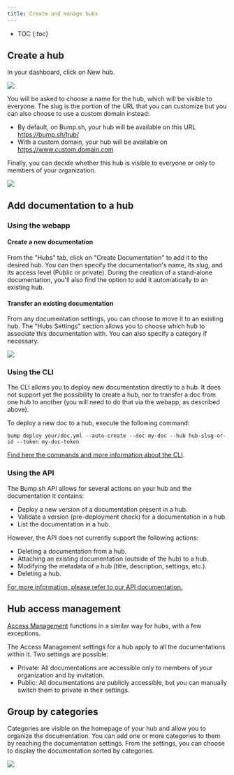 ```yaml
---
title: Create and manage hubs
---
```


- TOC
{:toc}

## Create a hub

In your dashboard, click on New hub.

![](/images/help/new-hub.png)

You will be asked to choose a name for the hub, which will be visible to everyone. The slug is the portion of the URL that you can customize but you can also choose to use a custom domain instead:
- By default, on Bump.sh, your hub will be available on this URL https://bump.sh/hub/<your-own-slug>
- With a custom domain, your hub will be available on https://www.custom.domain.com

Finally, you can decide whether this hub is visible to everyone or only to members of your organization.

![](/images/help/hub-creation.png)

## Add documentation to a hub

### Using the webapp

#### Create a new documentation

From the "Hubs" tab, click on "Create Documentation" to add it to the desired hub. You can then specify the documentation's name, its slug, and its access level (Public or private).
During the creation of a stand-alone documentation, you'll also find the option to add it automatically to an existing hub.

#### Transfer an existing documentation

From any documentation settings, you can choose to move it to an existing hub. The "Hubs Settings" section allows you to choose which hub to associate this documentation with. You can also specify a category if necessary.

![](/images/help/move-standalone-doc.png)

### Using the CLI

The CLI allows you to deploy new documentation directly to a hub. It does not support yet the possibility to create a hub, nor to transfer a doc from one hub to another (you will need to do that via the webapp, as described above).

To deploy a new doc to a hub, execute the following command:

``bump deploy your/doc.yml --auto-create --doc my-doc --hub hub-slug-or-id --token my-doc-token``

[Find here the commands and more information about the CLI](/help/continuous-integration/cli/).

### Using the API

The Bump.sh API allows for several actions on your hub and the documentation it contains:

- Deploy a new version of a documentation present in a hub.
- Validate a version (pre-deployment check) for a documentation in a hub.
- List the documentation in a hub.

However, the API does not currently support the following actions:

- Deleting a documentation from a hub.
- Attaching an existing documentation (outside of the hub) to a hub.
- Modifying the metadata of a hub (title, description, settings, etc.).
- Deleting a hub.

[For more information, please refer to our API documentation.](https://developers.bump.sh/)

## Hub access management

[Access Management](/help/publish-documentation/documentation-access-management) functions in a similar way for hubs, with a few exceptions.

The Access Management settings for a hub apply to all the documentations within it.
Two settings are possible:

- Private: All documentations are accessible only to members of your organization and by invitation.
- Public: All documentations are publicly accessible, but you can manually switch them to private in their settings.

## Group by categories

Categories are visible on the homepage of your hub and allow you to organize the documentation. You can add one or more categories to them by reaching the documentation settings.
From the settings, you can choose to display the documentation sorted by categories.

![](/images/help/categories.png)
